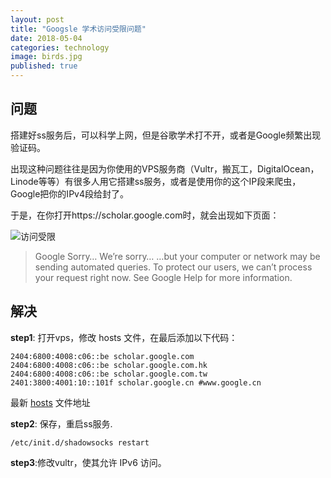 ```yaml
---
layout: post
title: "Googsle 学术访问受限问题"
date: 2018-05-04
categories: technology
image: birds.jpg
published: true
---
```




## 问题
搭建好ss服务后，可以科学上网，但是谷歌学术打不开，或者是Google频繁出现验证码。

出现这种问题往往是因为你使用的VPS服务商（Vultr，搬瓦工，DigitalOcean， Linode等等）有很多人用它搭建ss服务，或者是使用你的这个IP段来爬虫，Google把你的IPv4段给封了。

于是，在你打开https://scholar.google.com时，就会出现如下页面：

![访问受限](https://www.flyzy2005.com/wp-content/uploads/2018/04/sorry-google-scholar.png)

> Google Sorry…
We’re sorry…
…but your computer or network may be sending automated queries. To protect our users, we can’t process your request right now. See Google Help for more information.


## 解决

**step1**: 打开vps，修改 hosts 文件，在最后添加以下代码：

~~~
2404:6800:4008:c06::be scholar.google.com
2404:6800:4008:c06::be scholar.google.com.hk
2404:6800:4008:c06::be scholar.google.com.tw
2401:3800:4001:10::101f scholar.google.cn #www.google.cn
~~~

最新 [hosts](https://raw.githubusercontent.com/lennylxx/ipv6-hosts/master/hosts) 文件地址

**step2**: 保存，重启ss服务.
~~~
/etc/init.d/shadowsocks restart
~~~

**step3**:修改vultr，使其允许 IPv6 访问。   